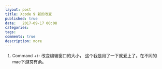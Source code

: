 ```yaml
---
layout: post
title: Xcode 9 新的改变
published: true
date:   2017-09-17 00:08
categories:
tags:
comments: true
description: more
---
```


1. Command +/- 改变编辑窗口的大小， 这个我是用了一下就爱上了。在不同的mac下游刃有余。
